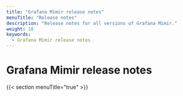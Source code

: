 ```yaml
---
title: "Grafana Mimir release notes"
menuTitle: "Release notes"
description: "Release notes for all versions of Grafana Mimir."
weight: 10
keywords:
  - Grafana Mimir release notes
---
```


# Grafana Mimir release notes

{{< section menuTitle="true" >}}
